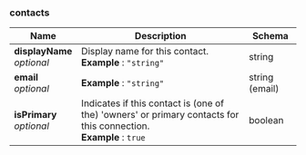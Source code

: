 
<a name="contacts"></a>
### contacts

|Name|Description|Schema|
|---|---|---|
|**displayName**  <br>*optional*|Display name for this contact.  <br>**Example** : `"string"`|string|
|**email**  <br>*optional*|**Example** : `"string"`|string (email)|
|**isPrimary**  <br>*optional*|Indicates if this contact is (one of the) 'owners' or primary contacts for this connection.  <br>**Example** : `true`|boolean|



